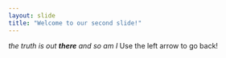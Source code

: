 ```yaml
---
layout: slide
title: "Welcome to our second slide!"
---
```

_the truth is out **there** and so am I_
Use the left arrow to go back!

